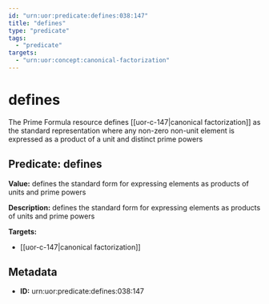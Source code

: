 ```yaml
---
id: "urn:uor:predicate:defines:038:147"
title: "defines"
type: "predicate"
tags:
  - "predicate"
targets:
  - "urn:uor:concept:canonical-factorization"
---
```


# defines

The Prime Formula resource defines [[uor-c-147|canonical factorization]] as the standard representation where any non-zero non-unit element is expressed as a product of a unit and distinct prime powers

## Predicate: defines

**Value:** defines the standard form for expressing elements as products of units and prime powers

**Description:** defines the standard form for expressing elements as products of units and prime powers

**Targets:**

- [[uor-c-147|canonical factorization]]

## Metadata

- **ID:** urn:uor:predicate:defines:038:147
